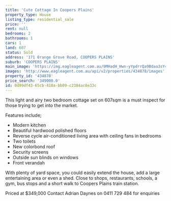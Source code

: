 ```yaml
---
title: 'Cute Cottage In Coopers Plains'
property_type: House
listing_type: residential_sale
price: ''
rent: null
bedrooms: 2
bathrooms: 1
cars: 1
land: 607
status: Sold
address: '171 Orange Grove Road, COOPERS PLAINS'
suburb: 'COOPERS PLAINS'
main_image: 'https://img.eagleagent.com.au/9MHadH_Hwn-yYpdrrQa9Bdaa3sY=/1280x854/smart/https://s3-us-west-2.amazonaws.com/eagleagent-orig/images/6818526/104638159-image-M.jpg'
images: 'http://www.eagleagent.com.au/api/v2/properties/434878/images'
property_id: '434878'
price_search: '349000.0'
id: 0d99df43-65cb-410a-bb09-c2384ac8e33c
---
```

This light and airy two bedroom cottage set on 607sqm is a must inspect for those trying to get into the market.

Features include;

  -  Modern kitchen
  -  Beautiful hardwood polished floors
  -  Reverse cycle air-conditioned living area with ceiling fans in bedrooms
  -  Two toilets
  -  New colorbond roof
  -  Security screens
  -  Outside sun blinds on windows
  -  Front verandah

With plenty of yard space, you could easily extend the house, add a large entertaining area or even a shed.
Close to shops, restaurants, schools, a gym, bus stops and a short walk to Coopers Plains train station.

Priced at $349,000
Contact Adrian Daynes on 0411 729 484 for enquiries